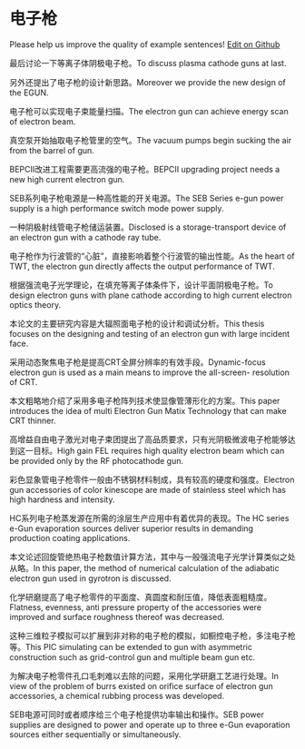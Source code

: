 # 电子枪

Please help us improve the quality of example sentences! [Edit on Github](https://github.com/jiyushe/jiyu-example-sentence-source/blob/main/chinese/dianziqiang.md)

<p><span class="chinese">最后讨论一下等离子体阴极电子枪。</span><span class="english">To discuss plasma cathode guns at last.</span></p>

<p><span class="chinese">另外还提出了电子枪的设计新思路。</span><span class="english">Moreover we provide the new design of the EGUN.</span></p>

<p><span class="chinese">电子枪可以实现电子束能量扫描。</span><span class="english">The electron gun can achieve energy scan of electron beam.</span></p>

<p><span class="chinese">真空泵开始抽取电子枪管里的空气。</span><span class="english">The vacuum pumps begin sucking the air from the barrel of gun.</span></p>

<p><span class="chinese">BEPCII改进工程需要更高流强的电子枪。</span><span class="english">BEPCII upgrading project needs a new high current electron gun.</span></p>

<p><span class="chinese">SEB系列电子枪电源是一种高性能的开关电源。</span><span class="english">The SEB Series e-gun power supply is a high performance switch mode power supply.</span></p>

<p><span class="chinese">一种阴极射线管电子枪储运装置。</span><span class="english">Disclosed is a storage-transport device of an electron gun with a cathode ray tube.</span></p>

<p><span class="chinese">电子枪作为行波管的“心脏”，直接影响着整个行波管的输出性能。</span><span class="english">As the heart of TWT, the electron gun directly affects the output performance of TWT.</span></p>

<p><span class="chinese">根据强流电子光学理论，在填充等离子体条件下，设计平面阴极电子枪。</span><span class="english">To design electron guns with plane cathode according to high current electron optics theory.</span></p>

<p><span class="chinese">本论文的主要研究内容是大辐照面电子枪的设计和调试分析。</span><span class="english">This thesis focuses on the designing and testing of an electron gun with large incident face.</span></p>

<p><span class="chinese">采用动态聚焦电子枪是提高CRT全屏分辨率的有效手段。</span><span class="english">Dynamic-focus electron gun is used as a main means to improve the all-screen- resolution of CRT.</span></p>

<p><span class="chinese">本文粗略地介绍了采用多电子枪阵列技术使显像管薄形化的方案。</span><span class="english">This paper introduces the idea of multi Electron Gun Matix Technology that can make CRT thinner.</span></p>

<p><span class="chinese">高增益自由电子激光对电子束团提出了高品质要求，只有光阴极微波电子枪能够达到这一目标。</span><span class="english">High gain FEL requires high quality electron beam which can be provided only by the RF photocathode gun.</span></p>

<p><span class="chinese">彩色显象管电子枪零件一般由不锈钢材料制成，具有较高的硬度和强度。</span><span class="english">Electron gun accessories of color kinescope are made of stainless steel which has high hardness and intensity.</span></p>

<p><span class="chinese">HC系列电子枪蒸发源在所需的涂层生产应用中有着优异的表现。</span><span class="english">The HC series e-Gun evaporation sources deliver superior results in demanding production coating applications.</span></p>

<p><span class="chinese">本文论述回旋管绝热电子枪数值计算方法，其中与一般强流电子光学计算类似之处从略。</span><span class="english">In this paper, the method of numerical calculation of the adiabatic electron gun used in gyrotron is discussed.</span></p>

<p><span class="chinese">化学研磨提高了电子枪零件的平面度、真圆度和耐压值，降低表面粗糙度。</span><span class="english">Flatness, evenness, anti pressure property of the accessories were improved and surface roughness thereof was decreased.</span></p>

<p><span class="chinese">这种三维粒子模拟可以扩展到非对称的电子枪的模拟，如橱控电子枪，多注电子枪等。</span><span class="english">This PIC simulating can be extended to gun with asymmetric construction such as grid-control gun and multiple beam gun etc.</span></p>

<p><span class="chinese">为解决电子枪零件孔口毛刺难以去除的问题，采用化学研磨工艺进行处理。</span><span class="english">In view of the problem of burrs existed on orifice surface of electron gun accessories, a chemical rubbing process was developed.</span></p>

<p><span class="chinese">SEB电源可同时或者顺序给三个电子枪提供功率输出和操作。</span><span class="english">SEB power supplies are designed to power and operate up to three e-Gun evaporation sources either sequentially or simultaneously.</span></p>

